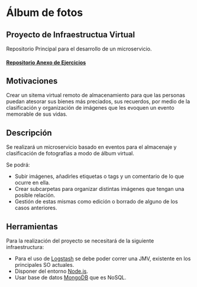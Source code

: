 # Álbum de fotos #

## Proyecto de Infraestructua Virtual ##

Repositorio Principal para el desarrollo de un microservicio.

#### [Repositorio Anexo de Ejercicios](https://github.com/Gadri8/EjerciciosIV) ####

## Motivaciones ##

Crear un sitema virtual remoto de almacenamiento para que las personas puedan atesorar sus bienes más preciados, sus recuerdos, por medio de la clasificación y organización de imágenes que les evoquen un evento memorable de sus vidas.   

## Descripción ##

Se realizará un microservicio basado en eventos para el almacenaje y clasificación de fotografías a modo de álbum virtual.  

Se podrá:

- Subir imágenes, añadirles etiquetas o tags y un comentario de lo que ocurre en ella.
- Crear subcarpetas para organizar distintas imágenes que tengan una posible relación.
- Gestión de estas mismas como edición o borrado de alguno de los casos anteriores.

## Herramientas ##

Para la realización del proyecto se necesitará de la siguiente infraestructura:

- Para el uso de [Logstash](https://www.elastic.co/es/products/logstash) se debe poder correr una JMV, existente en los principales SO actuales.
- Disponer del entorno [Node.js](https://nodejs.org/es/).
- Usar base de datos [MongoDB](https://www.mongodb.com/es) que es NoSQL.
